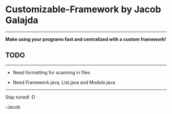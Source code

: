 # Customizable-Framework by Jacob Galajda
-----------------------------------------

**Make using your programs fast and centralized with a custom framework!**


## TODO
-----------------------------------------

* Need formatting for scanning in files

* Need Framework.java, List.java and Module.java

-----------------------------------------

Stay tuned! :D

-Jacob
